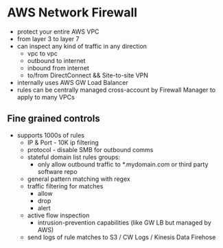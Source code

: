 # AWS Network Firewall

* protect your entire AWS VPC
* from layer 3 to layer 7
* can inspect any kind of traffic in any direction
  * vpc to vpc
  * outbound to internet
  * inbound from internet
  * to/from DirectConnect && Site-to-site VPN
* internally uses AWS GW Load Balancer
* rules can be centrally managed cross-account by Firewall Manager to apply to many VPCs

## Fine grained controls

* supports 1000s of rules
  * IP & Port - 10K ip filtering
  * protocol - disable SMB for outbound comms
  * stateful domain list rules groups:
    * only allow outbound traffic to *.mydomain.com or third party software repo
  * general pattern matching with regex
  * traffic filtering for matches
    * allow
    * drop
    * alert
  * active flow inspection
    * intrusion-prevention capabilities (like GW LB but managed by AWS)
  * send logs of rule matches to S3 / CW Logs / Kinesis Data Firehose

